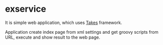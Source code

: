 # exservice
It is simple web application, which uses [Takes](https://github.com/ezhov-da/takes) framework. 

Application create index page from xml settings and get groovy scripts from URL, execute and show result to the web page.
